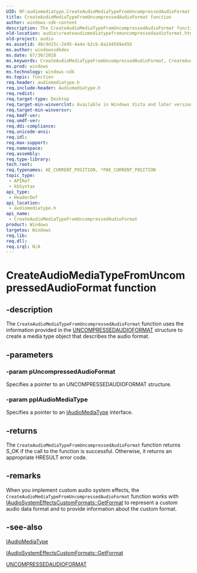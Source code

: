 ```yaml
---
UID: NF:audiomediatype.CreateAudioMediaTypeFromUncompressedAudioFormat
title: CreateAudioMediaTypeFromUncompressedAudioFormat function
author: windows-sdk-content
description: The CreateAudioMediaTypeFromUncompressedAudioFormat function uses the information provided in the UNCOMPRESSEDAUDIOFORMAT structure to create a media type object that describes the audio format.
old-location: audio\createaudiomediatypefromuncompressedaudioformat.htm
old-project: audio
ms.assetid: 48c9d15c-2e95-4a4a-b2cb-8a144569e45b
ms.author: windowssdkdev
ms.date: 07/30/2018
ms.keywords: CreateAudioMediaTypeFromUncompressedAudioFormat, CreateAudioMediaTypeFromUncompressedAudioFormat function [Audio Devices], audio.createaudiomediatypefromuncompressedaudioformat, audio_syseffects_r_af85b8fb-5bdc-41f6-af2f-ee84ca999ac9.xml, audiomediatype/CreateAudioMediaTypeFromUncompressedAudioFormat
ms.prod: windows
ms.technology: windows-sdk
ms.topic: function
req.header: audiomediatype.h
req.include-header: Audiomediatype.h
req.redist: 
req.target-type: Desktop
req.target-min-winverclnt: Available in Windows Vista and later versions of Windows.
req.target-min-winversvr: 
req.kmdf-ver: 
req.umdf-ver: 
req.ddi-compliance: 
req.unicode-ansi: 
req.idl: 
req.max-support: 
req.namespace: 
req.assembly: 
req.type-library: 
tech.root: 
req.typenames: AE_CURRENT_POSITION, *PAE_CURRENT_POSITION
topic_type:
 - APIRef
 - kbSyntax
api_type:
 - HeaderDef
api_location:
 - audiomediatype.h
api_name:
 - CreateAudioMediaTypeFromUncompressedAudioFormat
product: Windows
targetos: Windows
req.lib: 
req.dll: 
req.irql: N/A
---
```


# CreateAudioMediaTypeFromUncompressedAudioFormat function


## -description


The <code>CreateAudioMediaTypeFromUncompressedAudioFormat</code> function uses the information provided in the <a href="https://msdn.microsoft.com/b1d35067-7ef3-4c29-8b16-642300485695">UNCOMPRESSEDAUDIOFORMAT</a> structure to create a media type object that describes the audio format.


## -parameters




### -param pUncompressedAudioFormat

Specifies a pointer to an UNCOMPRESSEDAUDIOFORMAT structure.


### -param ppIAudioMediaType

Specifies a pointer to an <a href="https://msdn.microsoft.com/bf3ee44b-79f3-441a-91f9-a340dc146d67">IAudioMediaType</a> interface.


## -returns



The <code>CreateAudioMediaTypeFromUncompressedAudioFormat</code> function returns S_OK if the call to the function is successful. Otherwise, it returns an appropriate HRESULT error code.




## -remarks



When you implement custom audio system effects, the <code>CreateAudioMediaTypeFromUncompressedAudioFormat</code> function works with <a href="https://msdn.microsoft.com/0eab885f-32f7-47d3-b9b1-684eb3d2cd37">IAudioSystemEffectsCustomFormats::GetFormat</a> to represent a custom audio data format and to provide information about the custom format.




## -see-also




<a href="https://msdn.microsoft.com/bf3ee44b-79f3-441a-91f9-a340dc146d67">IAudioMediaType</a>



<a href="https://msdn.microsoft.com/0eab885f-32f7-47d3-b9b1-684eb3d2cd37">IAudioSystemEffectsCustomFormats::GetFormat</a>



<a href="https://msdn.microsoft.com/b1d35067-7ef3-4c29-8b16-642300485695">UNCOMPRESSEDAUDIOFORMAT</a>
 

 

